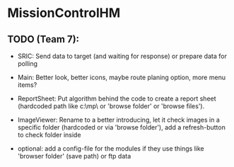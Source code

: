 MissionControlHM
===============

TODO (Team 7):
----------------

- SRIC: Send data to target (and waiting for response) or prepare data for polling

- Main: Better look, better icons, maybe route planing option, more menu items?

- ReportSheet: Put algorithm behind the code to create a report sheet (hardcoded path like c:\mp\ or 'browse folder' or 'browse files').

- ImageViewer: Rename to a better introducing, let it check images in a specific folder (hardcoded or via 'browse folder'), add a refresh-button to check folder inside

- optional: add a config-file for the modules if they use things like 'browser folder' (save path) or ftp data 